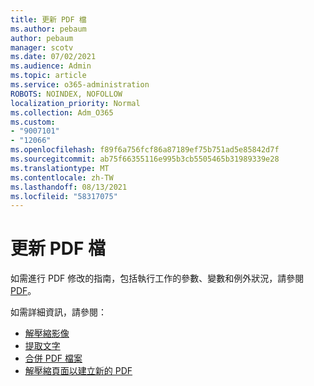 ```yaml
---
title: 更新 PDF 檔
ms.author: pebaum
author: pebaum
manager: scotv
ms.date: 07/02/2021
ms.audience: Admin
ms.topic: article
ms.service: o365-administration
ROBOTS: NOINDEX, NOFOLLOW
localization_priority: Normal
ms.collection: Adm_O365
ms.custom:
- "9007101"
- "12066"
ms.openlocfilehash: f89f6a756fcf86a87189ef75b751ad5e85842d7f
ms.sourcegitcommit: ab75f66355116e995b3cb5505465b31989339e28
ms.translationtype: MT
ms.contentlocale: zh-TW
ms.lasthandoff: 08/13/2021
ms.locfileid: "58317075"
---
```

# <a name="update-pdf-documents"></a>更新 PDF 檔

如需進行 PDF 修改的指南，包括執行工作的參數、變數和例外狀況，請參閱 [PDF](https://docs.microsoft.com/power-automate/desktop-flows/actions-reference/pdf)。

如需詳細資訊，請參閱：

- [解壓縮影像](https://docs.microsoft.com/power-automate/desktop-flows/actions-reference/pdf#pdf-actions)
- [提取文字](https://docs.microsoft.com/power-automate/desktop-flows/actions-reference/pdf#extracttextfrompdfaction)
- [合併 PDF 檔案](https://docs.microsoft.com/power-automate/desktop-flows/actions-reference/pdf#mergefiles)
- [解壓縮頁面以建立新的 PDF](https://docs.microsoft.com/power-automate/desktop-flows/actions-reference/pdf#extractpages)
